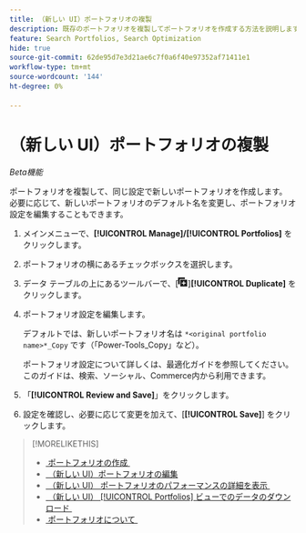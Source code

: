 ```yaml
---
title: （新しい UI）ポートフォリオの複製
description: 既存のポートフォリオを複製してポートフォリオを作成する方法を説明します。
feature: Search Portfolios, Search Optimization
hide: true
source-git-commit: 62de95d7e3d21ae6c7f0a6f40e97352af71411e1
workflow-type: tm+mt
source-wordcount: '144'
ht-degree: 0%

---
```


# （新しい UI）ポートフォリオの複製

*Beta機能*

ポートフォリオを複製して、同じ設定で新しいポートフォリオを作成します。 必要に応じて、新しいポートフォリオのデフォルト名を変更し、ポートフォリオ設定を編集することもできます。

1. メインメニューで、**[!UICONTROL Manage]/[!UICONTROL Portfolios]** をクリックします。

1. ポートフォリオの横にあるチェックボックスを選択します。

1. データ テーブルの上にあるツールバーで、[![&#x200B; 複製 &#x200B;](/help/search-social-commerce/assets/duplicate.png " 複製 ")]&#x200B;**[!UICONTROL Duplicate]** をクリックします。

1. ポートフォリオ設定を編集します。

   デフォルトでは、新しいポートフォリオ名は `*<original portfolio name>*_Copy` です（「Power-Tools_Copy」など）。

   ポートフォリオ設定について詳しくは、最適化ガイドを参照してください。このガイドは、検索、ソーシャル、Commerce内から利用できます。

1. 「**[!UICONTROL Review and Save]**」をクリックします。

1. 設定を確認し、必要に応じて変更を加えて、[**[!UICONTROL Save]**] をクリックします。

>[!MORELIKETHIS]
>
>* [&#x200B; ポートフォリオの作成 &#x200B;](portfolio-create.md)
>* [&#x200B; （新しい UI）ポートフォリオの編集 &#x200B;](portfolio-edit.md)
>* [&#x200B; （新しい UI） ポートフォリオのパフォーマンスの詳細を表示 &#x200B;](portfolio-details.md)
>* [&#x200B; （新しい UI） [!UICONTROL Portfolios] ビューでのデータのダウンロード &#x200B;](portfolio-view-report.md)
>* [&#x200B; ポートフォリオについて &#x200B;](portfolio-about.md)
